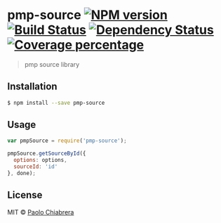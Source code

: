 # pmp-source [![NPM version][npm-image]][npm-url] [![Build Status][travis-image]][travis-url] [![Dependency Status][daviddm-image]][daviddm-url] [![Coverage percentage][coveralls-image]][coveralls-url]
> pmp source library

## Installation

```sh
$ npm install --save pmp-source
```

## Usage

```js
var pmpSource = require('pmp-source');

pmpSource.getSourceById({
  options: options,
  sourceId: 'id'
}, done);
```
## License

MIT © [Paolo Chiabrera](https://github.com/paolo-chiabrera)


[npm-image]: https://badge.fury.io/js/pmp-source.svg
[npm-url]: https://npmjs.org/package/pmp-source
[travis-image]: https://travis-ci.org/paolo-chiabrera/pmp-source.svg?branch=master
[travis-url]: https://travis-ci.org/paolo-chiabrera/pmp-source
[daviddm-image]: https://david-dm.org/paolo-chiabrera/pmp-source.svg?theme=shields.io
[daviddm-url]: https://david-dm.org/paolo-chiabrera/pmp-source
[coveralls-image]: https://coveralls.io/repos/paolo-chiabrera/pmp-source/badge.svg
[coveralls-url]: https://coveralls.io/r/paolo-chiabrera/pmp-source
